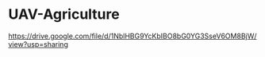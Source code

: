 # UAV-Agriculture

https://drive.google.com/file/d/1NblHBG9YcKbIBO8bG0YG3SseV6OM8BjW/view?usp=sharing
